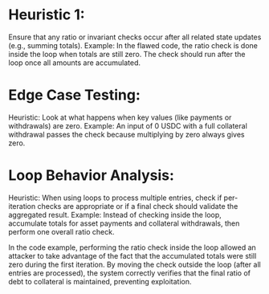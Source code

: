 # Heuristic 1: 
Ensure that any ratio or invariant checks occur after all related state updates (e.g., summing totals).
Example: In the flawed code, the ratio check is done inside the loop when totals are still zero. The check should run after the loop once all amounts are accumulated.

# Edge Case Testing:
Heuristic: Look at what happens when key values (like payments or withdrawals) are zero.
Example: An input of 0 USDC with a full collateral withdrawal passes the check because multiplying by zero always gives zero.

# Loop Behavior Analysis:

Heuristic: When using loops to process multiple entries, check if per-iteration checks are appropriate or if a final check should validate the aggregated result.
Example: Instead of checking inside the loop, accumulate totals for asset payments and collateral withdrawals, then perform one overall ratio check.

In the code example, performing the ratio check inside the loop allowed an attacker to take advantage of the fact that the accumulated totals were still zero during the first iteration. By moving the check outside the loop (after all entries are processed), the system correctly verifies that the final ratio of debt to collateral is maintained, preventing exploitation.



